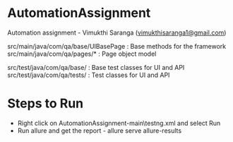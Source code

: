 # AutomationAssignment
Automation assignment - Vimukthi Saranga (vimukthisaranga1@gmail.com)

src/main/java/com/qa/base/UIBasePage : Base methods for the framework
src/main/java/com/qa/pages/* : Page object model

src/test/java/com/qa/base/ : Base test classes for UI and API
src/test/java/com/qa/tests/ : Test classes for UI and API

# Steps to Run

* Right click on AutomationAssignment-main\testng.xml and select Run
* Run allure and get the report - allure serve allure-results
